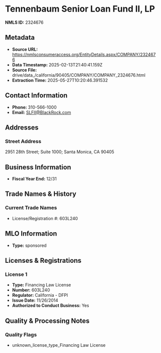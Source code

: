 # Tennenbaum Senior Loan Fund II, LP

**NMLS ID:** 2324676

## Metadata
- **Source URL:** https://nmlsconsumeraccess.org/EntityDetails.aspx/COMPANY/2324676
- **Data Timestamp:** 2025-02-13T21:40:41.159Z
- **Source File:** drive/data_/california/90405/COMPANY/COMPANY_2324676.html
- **Extraction Time:** 2025-05-27T10:20:46.391532

## Contact Information
- **Phone:** 310-566-1000
- **Email:** SLFII@BlackRock.com

## Addresses
### Street Address
2951 28th Street; Suite 1000; Santa Monica, CA 90405

## Business Information
- **Fiscal Year End:** 12/31

## Trade Names & History
### Current Trade Names
- License/Registration #: 603L240

## MLO Information
- **Type:** sponsored

## Licenses & Registrations

### License 1
- **Type:** Financing Law License
- **Number:** 603L240
- **Regulator:** California - DFPI
- **Issue Date:** 11/26/2014
- **Authorized to Conduct Business:** Yes

## Quality & Processing Notes
### Quality Flags
- unknown_license_type_Financing Law License
